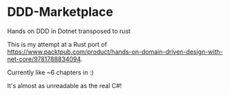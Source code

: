 # DDD-Marketplace
Hands on DDD in Dotnet transposed to rust

This is my attempt at a Rust port of https://www.packtpub.com/product/hands-on-domain-driven-design-with-net-core/9781788834094.

Currently like ~6 chapters in :)

It's almost as unreadable as the real C#!
